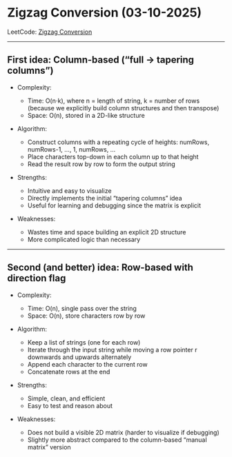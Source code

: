 # Zigzag Conversion (03-10-2025)  
LeetCode: [Zigzag Conversion](https://leetcode.com/problems/zigzag-conversion/)

---

## First idea: Column-based (“full → tapering columns”)

- Complexity:
  - Time: O(n⋅k), where n = length of string, k = number of rows (because we explicitly build column structures and then transpose)
  - Space: O(n), stored in a 2D-like structure

- Algorithm:  
  - Construct columns with a repeating cycle of heights: numRows, numRows-1, …, 1, numRows, …
  - Place characters top-down in each column up to that height
  - Read the result row by row to form the output string

- Strengths: 
  - Intuitive and easy to visualize
  - Directly implements the initial “tapering columns” idea
  - Useful for learning and debugging since the matrix is explicit

- Weaknesses: 
  - Wastes time and space building an explicit 2D structure
  - More complicated logic than necessary

---

## Second (and better) idea: Row-based with direction flag

- Complexity:
  - Time: O(n), single pass over the string
  - Space: O(n), store characters row by row

- Algorithm:
  - Keep a list of strings (one for each row)
  - Iterate through the input string while moving a row pointer r downwards and upwards alternately
  - Append each character to the current row
  - Concatenate rows at the end

- Strengths:
  - Simple, clean, and efficient
  - Easy to test and reason about

- Weaknesses:
  - Does not build a visible 2D matrix (harder to visualize if debugging)
  - Slightly more abstract compared to the column-based “manual matrix” version
